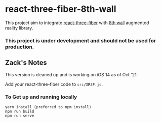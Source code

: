# react-three-fiber-8th-wall

This project aim to integrate [react-three-fiber](https://github.com/pmndrs/react-three-fiber/) with [8th wall](https://8thwall.com) augmented reality library.

###  This project is under development and should not be used for production.


## Zack's Notes

This version is cleaned up and is working on iOS 14 as of Oct '21.

Add your react-three-fiber code to `src/XR3F.js`.

###  To Get up and running locally

```
yarn install (preferred to npm install)
npm run build 
npm run serve
```
